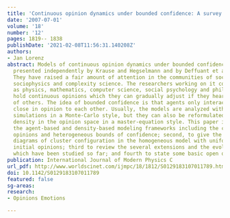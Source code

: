 ```yaml
---
title: 'Continuous opinion dynamics under bounded confidence: A survey'
date: '2007-07-01'
volume: '18'
number: '12'
pages: 1819-- 1838
publishDate: '2021-02-08T11:56:31.140208Z'
authors:
- Jan Lorenz
abstract: Models of continuous opinion dynamics under bounded confidence have been
  presented independently by Krause and Hegselmann and by Deffuant et al in 2000.
  They have raised a fair amount of attention in the communities of social simulation,
  sociophysics and complexity science. The researchers working on it come from disciplines
  as physics, mathematics, computer science, social psychology and philosophy. Agents
  hold continuous opinions which they can gradually adjust if they hear the opinions
  of others. The idea of bounded confidence is that agents only interact if they are
  close in opinion to each other. Usually, the models are analyzed with agent-based
  simulations in a Monte-Carlo style, but they can also be reformulated on the agent's
  density in the opinion space in a master-equation style. This paper is to present
  the agent-based and density-based modeling frameworks including the cases of multidimensional
  opinions and heterogeneous bounds of confidence; second, to give the bifurcation
  diagrams of cluster configuration in the homogeneous model with uniformly distributed
  initial opinions; third to review the several extensions and the evolving phenomena
  which have been studied so far; and fourth to state some basic open questions.
publication: International Journal of Modern Physics C
url_pdf: http://www.worldscinet.com/ijmpc/18/1812/S0129183107011789.html
doi: 10.1142/S0129183107011789
featured: false
sg-areas:
research: 
- Opinions Emotions

---
```

